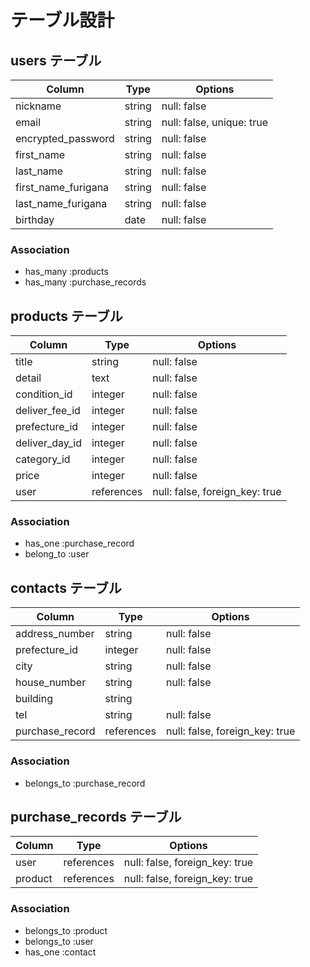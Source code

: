# テーブル設計

## users テーブル

| Column              | Type   | Options                   |
| ------------------- | ------ | ------------------------- |
| nickname            | string | null: false               |
| email               | string | null: false, unique: true |
| encrypted_password  | string | null: false               |
| first_name          | string | null: false               |
| last_name           | string | null: false               |
| first_name_furigana | string | null: false               |
| last_name_furigana  | string | null: false               |
| birthday            | date   | null: false               |

### Association

- has_many :products
- has_many :purchase_records

## products テーブル

| Column         | Type          | Options                        |
| -------------- | ------------- | ------------------------------ |
| title          | string        | null: false                    |
| detail         | text          | null: false                    |
| condition_id   | integer       | null: false                    |
| deliver_fee_id | integer       | null: false                    |
| prefecture_id  | integer       | null: false                    |
| deliver_day_id | integer       | null: false                    |
| category_id    | integer       | null: false                    |
| price          | integer       | null: false                    |
| user           | references    | null: false, foreign_key: true |

### Association

- has_one :purchase_record
- belong_to :user

## contacts テーブル

| Column         | Type    | Options     |
| -------------- | ------- | ----------- |
| address_number | string  | null: false |
| prefecture_id  | integer | null: false |
| city           | string  | null: false |
| house_number   | string  | null: false |
| building       | string  |             |
| tel            | string  | null: false |
| purchase_record   | references | null: false, foreign_key: true |

### Association

- belongs_to :purchase_record

## purchase_records テーブル

| Column    | Type       | Options     |
| --------- | ---------- | ----------- |
| user      | references | null: false, foreign_key: true |
| product   | references | null: false, foreign_key: true |

### Association

- belongs_to :product
- belongs_to :user
- has_one :contact

